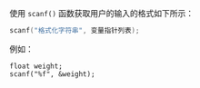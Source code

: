 使用 `scanf()` 函数获取用户的输入的格式如下所示：

```c
scanf("格式化字符串", 变量指针列表);
```

例如：

```
float weight;
scanf("%f", &weight);